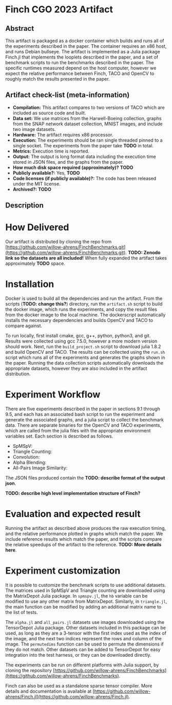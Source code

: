 # Finch CGO 2023 Artifact

## Abstract

This artifact is packaged as a docker container which builds and runs all of the
experiments described in the paper. The container requires an x86 host, and runs
Debian bullseye. The artifact is implemented as a Julia package Finch.jl that
implements the looplets described in the paper, and a set of benchmark scripts
to run the benchmarks described in the paper. The specific runtimes measured
depend on the host computer, however we expect the relative performance between
Finch, TACO and OpenCV to roughly match the results presented in the paper.

## Artifact check-list (meta-information)
- **Compilation:**  This artifact compares to two versions of TACO which are
  included as source code and built.
- **Data set:** We use matrices from the Harwell-Boeing collection, graphs from
  the SNAP network dataset collection, MNIST images, and include two image
  datasets.
- **Hardware:** The artifact requires x86 processor.
- **Execution:** The experiments should be ran single threaded pinned to a
  single socket. The experiments from the paper take **TODO** in total. 
- **Metrics:** Execution time is reported.
- **Output:** The output is long format data including the execution time stored
  in JSON files, and the graphs from the paper.
- **How much disk space required (approximately)?** **TODO**
- **Publicly available?:** Yes, **TODO**
- **Code licenses (if publicly available)?:** The code has been released under
  the MIT license. 
- **Archived?:** **TODO**

## Description
# How Delivered
Our artifact is distributed by cloning the repo from
[https://github.com/willow-ahrens/FinchBenchmarks.git](https://github.com/willow-ahrens/FinchBenchmarks.git).
**TODO: Zenodo link so the datasets are all included!**
When fully expanded the artifact takes approximately **TODO** space. 

# Installation
Docker is used to build all the dependencies and run the artifact. From the
scripts (**TODO: change this?**) directory, run the `artifact.sh` script to
build the docker image, which runs the experiments, and copy the result files
from the docker image to the local machine. The dockerscript automatically
installs the necessary dependencies and builds OpenCV and TACO to compare
against. 

To run locally, first install cmake, gcc, g++, python, python3, and git. Results
were collected using gcc 7.5.0, however a more modern version should work. Next,
run the `build_project.sh` script to download julia 1.8.2 and build OpenCV and
TACO. The results can be collected using the `run.sh` script which runs all of
the experiments and generates the graphs shown in the paper. Running the data
collection scripts automatically downloads the appropriate datasets, however
they are also included in the artifact distribution. 

# Experiment Workflow
There are five experiments described in the paper in sections 9.1 through 9.5,
and each has an associated bash script to run the experiment and generate the
associated graphs, and a julia script to collect the benchmark data. There are
separate binaries for the OpenCV and TACO experiments, which are called from the
julia files with the appropriate environment variables set. Each section is
described as follows.

- SpMSpV: 
- Triangle Counting: 
- Convolution: 
- Alpha Blending: 
- All-Pairs Image Similarity:  

The JSON files produced contain the **TODO: describe format of the output json**. 

**TODO: describe high level implementation structure of Finch?**

# Evaluation and expected result
Running the artifact as described above produces the raw execution timing, and
the relative performance plotted in graphs which match the paper. We include
reference results which match the paper, and the scripts compare the relative
speedups of the artifact to the reference. **TODO: More
details here**.

# Experiment customization

It is possible to customize the benchmark scripts to use additional datasets.
The matrices used in SpMSpV and Triangle counting are downloaded using the
MatrixDepot Julia package. In `spmspv.jl`, the `hb` variable can be modified to
use any other matrix from MatrixDepot. Similarly, in `triangle.jl`, the main
function can be modified by adding an additional matrix name to the list of
tests. 

The `alpha.jl` and `all_pairs.jl` datasets use images downloaded using the
TensorDepot Julia package. Other datasets included in this package can be used,
as long as they are a 3-tensor with the first index used as the index of the
image, and the next two indices represent the rows and column of the image. The
`permutedims` function can be used to permute the dimensions if they do not
match. Other datasets can be added to TensorDepot for easy integration into the
test harness, or they can be downloaded directly. 

The experiments can be run on different platforms with Julia support, by cloning
the repository
[https://github.com/willow-ahrens/FinchBenchmarks](https://github.com/willow-ahrens/FinchBenchmarks). 

Finch can also be used as a standalone sparse tensor compiler. More details and
documentation is available at
[https://github.com/willow-ahrens/Finch.jl](https://github.com/willow-ahrens/Finch.jl). 